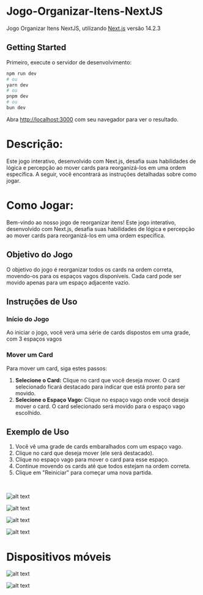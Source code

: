 # Jogo-Organizar-Itens-NextJS

Jogo Organizar Itens NextJS, utilizando [Next.js](https://nextjs.org/) versão 14.2.3

## Getting Started

Primeiro, execute o servidor de desenvolvimento:

```bash
npm run dev
# ou
yarn dev
# ou
pnpm dev
# ou
bun dev
```

Abra [http://localhost:3000](http://localhost:3000) com seu navegador para ver o resultado.

# Descrição:

Este jogo interativo, desenvolvido com Next.js, desafia suas habilidades de lógica e percepção ao mover cards para reorganizá-los em uma ordem específica. A seguir, você encontrará as instruções detalhadas sobre como jogar.


# Como Jogar:

Bem-vindo ao nosso jogo de reorganizar itens! Este jogo interativo, desenvolvido com Next.js, desafia suas habilidades de lógica e percepção ao mover cards para reorganizá-los em uma ordem específica.

## Objetivo do Jogo

O objetivo do jogo é reorganizar todos os cards na ordem correta, movendo-os para os espaços vagos disponíveis. Cada card pode ser movido apenas para um espaço adjacente vazio.

## Instruções de Uso

### Início do Jogo
Ao iniciar o jogo, você verá uma série de cards dispostos em uma grade, com 3 espaços vagos

### Mover um Card
Para mover um card, siga estes passos:

1. **Selecione o Card:** Clique no card que você deseja mover. O card selecionado ficará destacado para indicar que está pronto para ser movido.
2. **Selecione o Espaço Vago:** Clique no espaço vago onde você deseja mover o card. O card selecionado será movido para o espaço vago escolhido.

## Exemplo de Uso

1. Você vê uma grade de cards embaralhados com um espaço vago.
2. Clique no card que deseja mover (ele será destacado).
3. Clique no espaço vago para mover o card para esse espaço.
4. Continue movendo os cards até que todos estejam na ordem correta.
5. Clique em "Reiniciar" para começar uma nova partida.

<p>&nbsp</p>

![alt text](images-git/image.png)

![alt text](images-git/image-1.png)

![alt text](images-git/image-2.png)

![alt text](images-git/image-3.png)


# Dispositivos móveis

![alt text](images-git/image-4.png)

![alt text](images-git/image-5.png)
